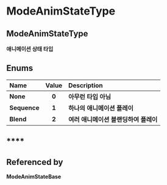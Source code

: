 # ModeAnimStateType

## **ModeAnimStateType**

**애니메이션 상태 타입**

## **Enums**

| **Name** | **Value** | **Description** |
| :--- | :---: | :--- |
| **None** | **0** | **아무런 타입 아님** |
| **Sequence** | **1** | **하나의 애니메이션 플레이** |
| **Blend** | **2** | **여러 애니메이션 블랜딩하여 플레이** |

## \*\*\*\*

## **Referenced by**

**ModeAnimStateBase**

